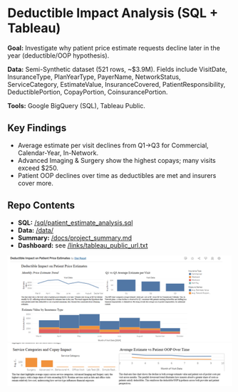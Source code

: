 # Deductible Impact Analysis (SQL + Tableau)

**Goal:** Investigate why patient price estimate requests decline later in the year (deductible/OOP hypothesis).

**Data:** Semi-Synthetic dataset (521 rows, ~$3.9M). Fields include VisitDate, InsuranceType, PlanYearType, PayerName, NetworkStatus, ServiceCategory, EstimateValue, InsuranceCovered, PatientResponsibility, DeductiblePortion, CopayPortion, CoinsurancePortion.

**Tools:** Google BigQuery (SQL), Tableau Public.

## Key Findings
- Average estimate per visit declines from Q1→Q3 for Commercial, Calendar-Year, In-Network.
- Advanced Imaging & Surgery show the highest copays; many visits exceed $250.
- Patient OOP declines over time as deductibles are met and insurers cover more.

## Repo Contents
- **SQL:** [/sql/patient_estimate_analysis.sql](sql/patient_estimate_analysis.sql)
- **Data:** [/data/](data/)
- **Summary:** [/docs/project_summary.md](docs/project_summary.md)
- **Dashboard:** see [/links/tableau_public_url.txt](links/tableau_public_url.txt)

![Dashboard Screenshot](docs/screenshots/dashboard.png)
![Dashboard Screenshot](docs/screenshots/dashboard2.png)
